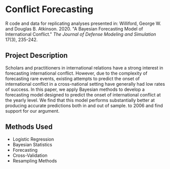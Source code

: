 # Conflict Forecasting
R code and data for replicating analyses presented in: Williford, George W. and Douglas B. Atkinson. 2020. "A Bayesian Forecasting Model of International Conflict." *The Journal of Defense Modeling and Simulation* 17(3), 235-242.

## Project Description
Scholars and practitioners in international relations have a strong interest in forecasting international conflict. However, due to the complexity of forecasting rare events, existing attempts to predict the onset of international conflict in a cross-national setting have generally had low rates of success. In this paper, we apply Bayesian methods to develop a forecasting model designed to predict the onset of international conflict at the yearly level. We find that this model performs substantially better at producing accurate predictions both in and out of sample. to 2006 and find support for our argument.

## Methods Used
- Logistic Regression
- Bayesian Statistics
- Forecasting
- Cross-Validation
- Resampling Methods

